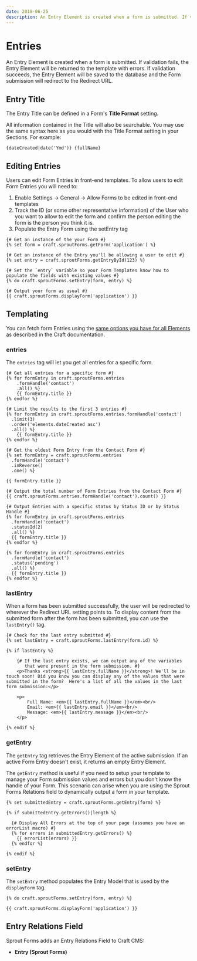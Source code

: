 ```yaml
---
date: 2018-06-25
description: An Entry Element is created when a form is submitted. If validation fails, the Entry Element will be returned to the template with errors. If validation succeeds...
---
```


# Entries

An Entry Element is created when a form is submitted. If validation fails, the Entry Element will be returned to the template with errors. If validation succeeds, the Entry Element will be saved to the database and the Form submission will redirect to the Redirect URL.

## Entry Title

The Entry Title can be defined in a Form's **Title Format** setting.

All information contained in the Title will also be searchable. You may use the same syntax here as you would with the Title Format setting in your Sections. For example:

``` twig
{dateCreated|date('Ymd')} {fullName}
```

## Editing Entries

Users can edit Form Entries in front-end templates. To allow users to edit Form Entries you will need to:

1. Enable Settings → General → Allow Forms to be edited in front-end templates
2. Track the ID (or some other representative information) of the User who you want to allow to edit the form and confirm the person editing the form is the person you think it is.
3. Populate the Entry Form using the setEntry tag

``` twig
{# Get an instance of the your Form #}
{% set form = craft.sproutForms.getForm('application') %}

{# Get an instance of the Entry you'll be allowing a user to edit #}
{% set entry = craft.sproutForms.getEntryById(123) %}

{# Set the `entry` variable so your Form Templates know how to populate the fields with existing values #}
{% do craft.sproutForms.setEntry(form, entry) %}

{# Output your form as usual #}
{{ craft.sproutForms.displayForm('application') }}
```

## Templating
 
You can fetch form Entries using the [same options you have for all Elements](http://buildwithcraft.com/docs/templating/elementcriteriamodel) as described in the Craft documentation.

### entries 

The `entries` tag will let you get all entries for a specific form.

``` twig
{# Get all entries for a specific form #}
{% for formEntry in craft.sproutForms.entries
    .formHandle('contact')
    .all() %}
    {{ formEntry.title }}
{% endfor %}

{# Limit the results to the first 3 entries #}
{% for formEntry in craft.sproutForms.entries.formHandle('contact')
  .limit(3)
  .order('elements.dateCreated asc')
  .all() %}
    {{ formEntry.title }}
{% endfor %}

{# Get the oldest Form Entry from the Contact Form #}
{% set formEntry = craft.sproutForms.entries
  .formHandle('contact')
  .inReverse()
  .one() %}

{{ formEntry.title }}

{# Output the total number of Form Entries from the Contact Form #}
{{ craft.sproutForms.entries.formHandle('contact').count() }}

{# Output Entries with a specific status by Status ID or by Status Handle #}
{% for formEntry in craft.sproutForms.entries
  .formHandle('contact')
  .statusId(2)
  .all() %}
  {{ formEntry.title }}
{% endfor %}

{% for formEntry in craft.sproutForms.entries
  .formHandle('contact')
  .status('pending')
  .all() %}
  {{ formEntry.title }}
{% endfor %}
```

### lastEntry

When a form has been submitted successfully, the user will be redirected to wherever the Redirect URL setting points to. To display content from the submitted form after the form has been submitted, you can use the `lastEntry()` tag.

``` twig
{# Check for the last entry submitted #}
{% set lastEntry = craft.sproutForms.lastEntry(form.id) %}

{% if lastEntry %}

    {# If the last entry exists, we can output any of the variables
       that were present in the form submission. #}
    <p>Thanks <strong>{{ lastEntry.fullName }}</strong>! We'll be in touch soon! Did you know you can display any of the values that were submitted in the form?  Here's a list of all the values in the last form submission:</p>
    
    <p>
        Full Name: <em>{{ lastEntry.fullName }}</em><br/>
        Email: <em>{{ lastEntry.email }}</em><br/>
        Message: <em>{{ lastEntry.message }}</em><br/>
    </p>

{% endif %}
```

### getEntry

The `getEntry` tag retrieves the Entry Element of the active submission. If an active Form Entry doesn't exist, it returns an empty Entry Element.

The `getEntry` method is useful if you need to setup your template to manage your Form submission values and errors but you don't know the handle of your Form.  This scenario can arise when you are using the Sprout Forms Relations field to dynamically output a form in your template.

``` twig
{% set submittedEntry = craft.sproutForms.getEntry(form) %}

{% if submittedEntry.getErrors()|length %}

  {# Display All Errors at the top of your page (assumes you have an errorList macro) #}
  {% for errors in submittedEntry.getErrors() %}
    {{ errorList(errors) }}
  {% endfor %}

{% endif %}
```

### setEntry

The `setEntry` method populates the Entry Model that is used by the `displayForm` tag.

``` twig
{% do craft.sproutForms.setEntry(form, entry) %}

{{ craft.sproutForms.displayForm('application') }}
```

## Entry Relations Field

Sprout Forms adds an Entry Relations Field to Craft CMS:
 
- **Entry (Sprout Forms)**